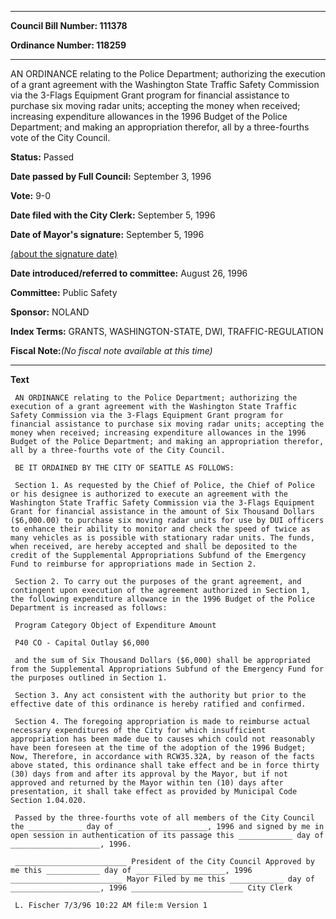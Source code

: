 

********

**Council Bill Number: 111378**
   
**Ordinance Number: 118259**
********

 AN ORDINANCE relating to the Police Department; authorizing the execution of a grant agreement with the Washington State Traffic Safety Commission via the 3-Flags Equipment Grant program for financial assistance to purchase six moving radar units; accepting the money when received; increasing expenditure allowances in the 1996 Budget of the Police Department; and making an appropriation therefor, all by a three-fourths vote of the City Council.

**Status:** Passed
   
**Date passed by Full Council:** September 3, 1996
   
**Vote:** 9-0
   
**Date filed with the City Clerk:** September 5, 1996
   
**Date of Mayor's signature:** September 5, 1996
   
[(about the signature date)](/~public/approvaldate.htm)
   
   
   
**Date introduced/referred to committee:** August 26, 1996
   
**Committee:** Public Safety
   
**Sponsor:** NOLAND
   
   
**Index Terms:** GRANTS, WASHINGTON-STATE, DWI, TRAFFIC-REGULATION

**Fiscal Note:**_(No fiscal note available at this time)_

********

**Text**
   
```
 AN ORDINANCE relating to the Police Department; authorizing the execution of a grant agreement with the Washington State Traffic Safety Commission via the 3-Flags Equipment Grant program for financial assistance to purchase six moving radar units; accepting the money when received; increasing expenditure allowances in the 1996 Budget of the Police Department; and making an appropriation therefor, all by a three-fourths vote of the City Council.

 BE IT ORDAINED BY THE CITY OF SEATTLE AS FOLLOWS:

 Section 1. As requested by the Chief of Police, the Chief of Police or his designee is authorized to execute an agreement with the Washington State Traffic Safety Commission via the 3-Flags Equipment Grant for financial assistance in the amount of Six Thousand Dollars ($6,000.00) to purchase six moving radar units for use by DUI officers to enhance their ability to monitor and check the speed of twice as many vehicles as is possible with stationary radar units. The funds, when received, are hereby accepted and shall be deposited to the credit of the Supplemental Appropriations Subfund of the Emergency Fund to reimburse for appropriations made in Section 2.

 Section 2. To carry out the purposes of the grant agreement, and contingent upon execution of the agreement authorized in Section 1, the following expenditure allowance in the 1996 Budget of the Police Department is increased as follows:

 Program Category Object of Expenditure Amount

 P40 CO - Capital Outlay $6,000

 and the sum of Six Thousand Dollars ($6,000) shall be appropriated from the Supplemental Appropriations Subfund of the Emergency Fund for the purposes outlined in Section 1.

 Section 3. Any act consistent with the authority but prior to the effective date of this ordinance is hereby ratified and confirmed.

 Section 4. The foregoing appropriation is made to reimburse actual necessary expenditures of the City for which insufficient appropriation has been made due to causes which could not reasonably have been foreseen at the time of the adoption of the 1996 Budget; Now, Therefore, in accordance with RCW35.32A, by reason of the facts above stated, this ordinance shall take effect and be in force thirty (30) days from and after its approval by the Mayor, but if not approved and returned by the Mayor within ten (10) days after presentation, it shall take effect as provided by Municipal Code Section 1.04.020.

 Passed by the three-fourths vote of all members of the City Council the ____________ day of ____________________, 1996 and signed by me in open session in authentication of its passage this ____________ day of ____________________, 1996.

 _________________________ President of the City Council Approved by me this ____________ day of ____________________, 1996 _________________________ Mayor Filed by me this ____________ day of ____________________, 1996 _________________________ City Clerk

 L. Fischer 7/3/96 10:22 AM file:m Version 1

```

